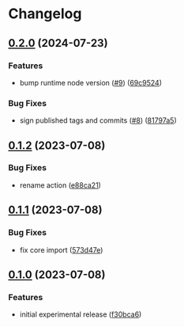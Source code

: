 # Changelog

## [0.2.0](https://github.com/browser-actions/release-chrome-extension/compare/release-chrome-extension-v0.1.2...release-chrome-extension-v0.2.0) (2024-07-23)


### Features

* bump runtime node version ([#9](https://github.com/browser-actions/release-chrome-extension/issues/9)) ([69c9524](https://github.com/browser-actions/release-chrome-extension/commit/69c95245a1f86471f106e4bec3da6ec24d173d93))


### Bug Fixes

* sign published tags and commits ([#8](https://github.com/browser-actions/release-chrome-extension/issues/8)) ([81797a5](https://github.com/browser-actions/release-chrome-extension/commit/81797a50b45b7b1308b1445000f582e72f4585d1))

## [0.1.2](https://github.com/browser-actions/release-chrome-extension/compare/release-chrome-extension-v0.1.1...release-chrome-extension-v0.1.2) (2023-07-08)


### Bug Fixes

* rename action ([e88ca21](https://github.com/browser-actions/release-chrome-extension/commit/e88ca21e14e193e69067f4ded7c8469b3cdd308d))

## [0.1.1](https://github.com/browser-actions/publish-chrome-extension/compare/publish-chrome-addon-v0.1.0...publish-chrome-addon-v0.1.1) (2023-07-08)


### Bug Fixes

* fix core import ([573d47e](https://github.com/browser-actions/publish-chrome-extension/commit/573d47e490006af5133200167a708e17816360ab))

## [0.1.0](https://github.com/browser-actions/publish-chrome-extension/compare/publish-chrome-addon-v0.0.1...publish-chrome-addon-v0.1.0) (2023-07-08)


### Features

* initial experimental release ([f30bca6](https://github.com/browser-actions/publish-chrome-extension/commit/f30bca6509400b9d2eac50e9b739b2c0883da8ec))
